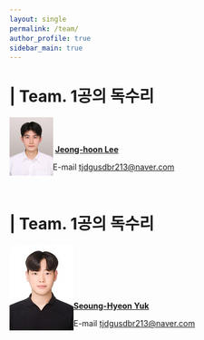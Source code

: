 ```yaml
---
layout: single
permalink: /team/
author_profile: true
sidebar_main: true
---
```


# | Team. 1공의 독수리

<div style="float: left;">
  <img src="./../assets/new_images/team/jeonghoon.jpg" alt="profile" style="zoom:10%;">
</div>









<br><br>

​         [**Jeong-hoon Lee**](http://mcdm.hanyang.ac.kr/sub1_1.jsp?no=4)

E-mail tjdgusdbr213@naver.com

<br>

# | Team. 1공의 독수리

<div style="float: left;">
  <img src="./../assets/new_images/team/seonghyeon.jpg" alt="profile" style="zoom:100%;">
</div>







<br><br><br><br><br>

[**Seoung-Hyeon Yuk**](http://mcdm.hanyang.ac.kr/sub1_1.jsp?no=4)

E-mail tjdgusdbr213@naver.com



